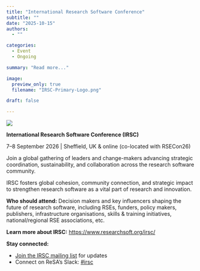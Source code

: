 ```yaml
---
title: "International Research Software Conference"
subtitle: ""
date: "2025-10-15"
authors:
  - ""

categories: 
  - Event
  - Ongoing

summary: "Read more..."

image:
  preview_only: true
  filename: "IRSC-Primary-Logo.png" 

draft: false  

---
```

![](IRSC-Primary-Logo.png)

**International Research Software Conference (IRSC)**

7–8 September 2026 | Sheffield, UK & online (co-located with RSECon26)

Join a global gathering of leaders and change-makers advancing strategic coordination, sustainability, and collaboration across the research software community.

IRSC fosters global cohesion, community connection, and strategic impact to strengthen research software as a vital part of research and innovation.

**Who should attend:**
Decision makers and key influencers shaping the future of research software, including RSEs, funders, policy makers, publishers, infrastructure organisations, skills & training initiatives, national/regional RSE associations, etc.

**Learn more about IRSC:** https://www.researchsoft.org/irsc/ 

**Stay connected:**
- [Join the IRSC mailing list](https://preview.mailerlite.io/forms/778129/164453536097109381/share) for updates
- Connect on ReSA’s Slack: [#irsc](https://researchsoft.slack.com/archives/C09D8QX9E2H) 

